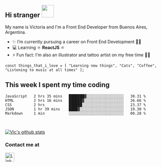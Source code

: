 ## Hi stranger  <img src="https://image.flaticon.com/icons/svg/620/620768.svg" width="40px">

My name is Victoria and I'm a Front End Developer from Buenos Aires, Argentina.
- ✨ I’m currently pursuing a career on Front End Development 👩‍💻
- 💻 Learning ⚛️ <b>ReactJS</b> ⚛️
- ⚡ Fun fact: I'm also an illustrator and tattoo artist on my free time 💉🐍

``const things_that_i_love = [
"Learning new things",
"Cats",
"Coffee",
"Listening to music at all times"
];``


## This week I spent my time coding

<!--START_SECTION:waka-->
```text
JavaScript   2 hrs 35 mins   ███████▓░░░░░░░░░░░░░░░░░   30.31 % 
HTML         2 hrs 16 mins   ██████▓░░░░░░░░░░░░░░░░░░   26.66 % 
CSS          2 hrs           ██████░░░░░░░░░░░░░░░░░░░   23.37 % 
JSON         1 hr 39 mins    ████▓░░░░░░░░░░░░░░░░░░░░   19.30 % 
Markdown     1 min           ░░░░░░░░░░░░░░░░░░░░░░░░░   00.28 % 
```
<!--END_SECTION:waka-->

<br>

[![Vic's github stats](https://github-readme-stats.vercel.app/api?username=victoriasuarez97&hide=issues,contribs&show_icons=true&theme=buefy&count_private=true)](https://github.com/anuraghazra/github-readme-stats)

### Contact me at <br>
<a href="https://www.linkedin.com/in/victoria-suarez1997/"><img src="https://image.flaticon.com/icons/svg/174/174857.svg" width="30px" alt="Linkedin log"/></a>
